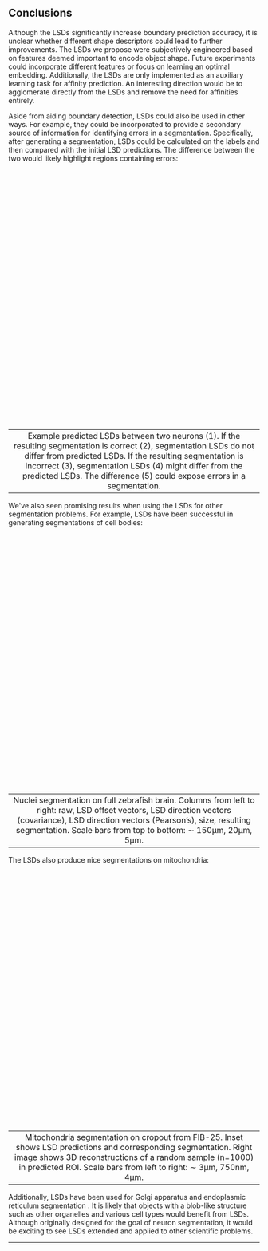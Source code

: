 <h2 id="conclusions">Conclusions</h2>

Although the LSDs significantly increase boundary prediction accuracy, it is
unclear whether different shape descriptors could lead to further improvements.
The LSDs we propose were subjectively engineered based on features deemed
important to encode object shape. Future experiments could incorporate different
features or focus on learning an optimal embedding. Additionally, the LSDs are
only implemented as an auxiliary learning task for affinity prediction. An
interesting direction would be to agglomerate directly from the LSDs and remove
the need for affinities entirely.

Aside from aiding boundary detection, LSDs could also be used in other ways. For example, they could be incorporated to provide a secondary source of information for
identifying errors in a segmentation. Specifically, after generating a segmentation, LSDs could be calculated on the
labels and then compared with the initial LSD predictions. The difference
between the two would likely highlight regions containing errors:

<div style="text-align: center;">
  <img class="b-lazy"
    id="error_detection"
    src=data:image/gif;base64,R0lGODlhAQABAAAAACH5BAEKAAEALAAAAAABAAEAAAICTAEAOw==
    data-src="assets/img/error_detection.jpeg"
    style="display: block; margin: auto; width: 100%;"/>
  <table style="width: 100%;" cellspacing="0" cellpadding="0"><tr>
  <td width="100%"><figcaption style="text-align: center;">Example predicted LSDs between two neurons (1). If the resulting segmentation is correct (2), segmentation LSDs do not differ from predicted LSDs. If the resulting segmentation is incorrect (3), segmentation LSDs (4) might differ from the predicted LSDs. The difference (5) could expose errors in a segmentation.</figcaption></td>
  </tr></table>
</div>

We've also seen promising results when using the LSDs for other segmentation
problems. For example, LSDs have been successful in generating segmentations of
cell bodies:

<div style="text-align: center;">
  <img class="b-lazy"
    id="zfinch"
    src=data:image/gif;base64,R0lGODlhAQABAAAAACH5BAEKAAEALAAAAAABAAEAAAICTAEAOw==
    data-src="assets/img/zfinch.jpeg"
    style="display: block; margin: auto; width: 100%;"/>
  <table style="width: 100%;" cellspacing="0" cellpadding="0"><tr>
  <td width="100%"><figcaption style="text-align: center;">Nuclei segmentation
  on full zebrafish brain<dt-cite key="hildebrand_whole-brain_2017"></dt-cite>.
  Columns from left to right: raw, LSD offset vectors, LSD direction vectors
  (covariance), LSD direction vectors (Pearson’s), size, resulting segmentation.
  Scale bars from top to bottom: ∼ 150μm, 20μm, 5μm.</figcaption></td>
  </tr></table>
</div>

The LSDs also produce nice segmentations on mitochondria:

<div style="text-align: center;">
  <img class="b-lazy"
    id="mito"
    src=data:image/gif;base64,R0lGODlhAQABAAAAACH5BAEKAAEALAAAAAABAAEAAAICTAEAOw==
    data-src="assets/img/mito.jpeg"
    style="display: block; margin: auto; width: 100%;"/>
  <table style="width: 100%;" cellspacing="0" cellpadding="0"><tr>
  <td width="100%"><figcaption style="text-align: center;">Mitochondria
  segmentation on cropout from FIB-25. Inset shows LSD predictions and
  corresponding segmentation. Right image shows 3D reconstructions of a random
  sample (n=1000) in predicted ROI. Scale bars from left to right: ∼ 3μm, 750nm,
  4μm.</figcaption></td>
  </tr></table>
</div>

Additionally, LSDs have been used for Golgi apparatus and endoplasmic reticulum
segmentation <dt-cite key="gallusser_2020"></dt-cite>. It is likely that objects
with a blob-like structure such as other organelles and various cell types would
benefit from LSDs. Although originally designed for the goal of neuron
segmentation, it would be exciting to see LSDs extended and applied to other
scientific problems.

---
